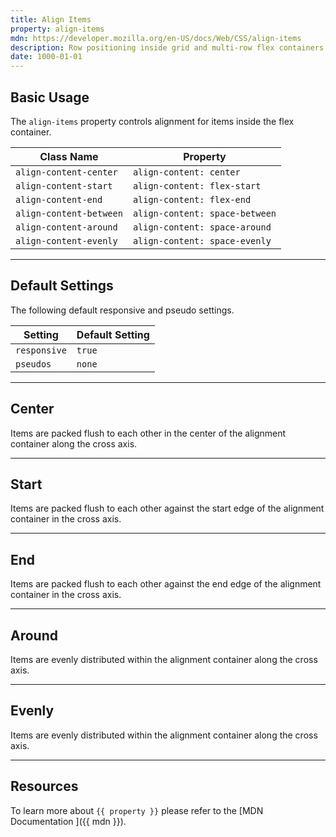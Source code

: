 ```yaml
---
title: Align Items
property: align-items
mdn: https://developer.mozilla.org/en-US/docs/Web/CSS/align-items
description: Row positioning inside grid and multi-row flex containers.
date: 1000-01-01
---
```


## Basic Usage

The `align-items` property controls alignment for items inside the flex container.

| Class Name              | Property                       |
| ----------------------- | ------------------------------ |
| `align-content-center`  | `align-content: center`        |
| `align-content-start`   | `align-content: flex-start`    |
| `align-content-end`     | `align-content: flex-end`      |
| `align-content-between` | `align-content: space-between` |
| `align-content-around`  | `align-content: space-around`  |
| `align-content-evenly`  | `align-content: space-evenly`  |

---

## Default Settings

The following default responsive and pseudo settings.

| Setting      | Default Setting |
| ------------ | --------------- |
| `responsive` | `true`          |
| `pseudos`    | `none`          |

---

## Center

Items are packed flush to each other in the center of the alignment container along the cross axis.

---

## Start

Items are packed flush to each other against the start edge of the alignment container in the cross axis.

---

## End

Items are packed flush to each other against the end edge of the alignment container in the cross axis.

---

## Around

Items are evenly distributed within the alignment container along the cross axis.

---

## Evenly

Items are evenly distributed within the alignment container along the cross axis.

---

## Resources

To learn more about `{{ property }}` please refer to the [MDN Documentation <i class="far fa-external-link ml-6"></i>]({{ mdn }}).
